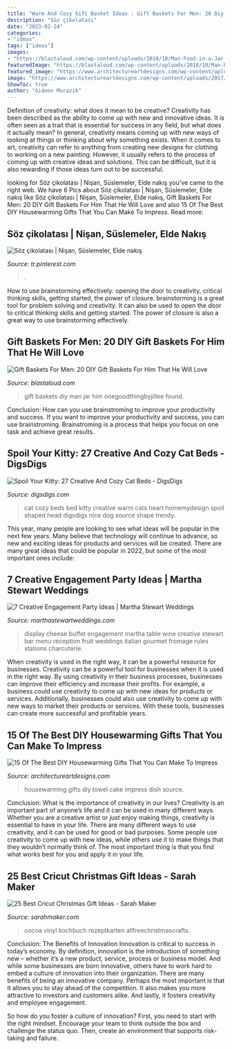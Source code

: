 ```yaml
---
title: "Warm And Cozy Gift Basket Ideas : Gift Baskets For Men: 20 Diy Gift Baskets For Him That He Will Love"
description: "Söz çikolatası"
date: "2023-02-24"
categories:
- "ideas"
tags: ["ideas"]
images:
- "https://blastaloud.com/wp-content/uploads/2018/10/Man-Food-in-a-Jar.jpg"
featuredImage: "https://blastaloud.com/wp-content/uploads/2018/10/Man-Food-in-a-Jar.jpg"
featured_image: "https://www.architectureartdesigns.com/wp-content/uploads/2017/01/15-Of-The-Best-DIY-Housewarming-Gifts-That-You-Can-Make-To-Impress-11.jpg"
image: "https://www.architectureartdesigns.com/wp-content/uploads/2017/01/15-Of-The-Best-DIY-Housewarming-Gifts-That-You-Can-Make-To-Impress-11.jpg"
ShowToc: true
author: "Gideon Murazik"
---
```



Definition of creativity: what does it mean to be creative?
Creativity has been described as the ability to come up with new and innovative ideas. It is often seen as a trait that is essential for success in any field, but what does it actually mean? In general, creativity means coming up with new ways of looking at things or thinking about why something exists. When it comes to art, creativity can refer to anything from creating new designs for clothing to working on a new painting. However, it usually refers to the process of coming up with creative ideas and solutions. This can be difficult, but it is also rewarding if those ideas turn out to be successful.

	

		
looking for Söz çikolatası | Nişan, Süslemeler, Elde nakış you've came to the right web. We have 6 Pics about Söz çikolatası | Nişan, Süslemeler, Elde nakış like Söz çikolatası | Nişan, Süslemeler, Elde nakış, Gift Baskets For Men: 20 DIY Gift Baskets For Him That He Will Love and also 15 Of The Best DIY Housewarming Gifts That You Can Make To Impress. Read more:
		
    
## Söz çikolatası | Nişan, Süslemeler, Elde Nakış

<img loading=lazy src="https://i.pinimg.com/736x/52/9d/48/529d4834bd2b604a60f66909202d1e61.jpg" onerror="this.onerror=null;this.src='https://tse2.mm.bing.net/th?id=OIP.LVARSSwCkRShcmIJx9tUfwHaJ3&amp;pid=15.1';" alt="Söz çikolatası | Nişan, Süslemeler, Elde nakış">

_Source: tr.pinterest.com_

>. 

	

How to use brainstorming effectively: opening the door to creativity, critical thinking skills, getting started, the power of closure.
brainstorming is a great tool for problem solving and creativity. It can also be used to open the door to critical thinking skills and getting started. The power of closure is also a great way to use brainstorming effectively.

    
## Gift Baskets For Men: 20 DIY Gift Baskets For Him That He Will Love

<img loading=lazy src="https://blastaloud.com/wp-content/uploads/2018/10/Man-Food-in-a-Jar.jpg" onerror="this.onerror=null;this.src='https://tse4.mm.bing.net/th?id=OIP.Atbcc5tMuwdKtwne21Og5wAAAA&amp;pid=15.1';" alt="Gift Baskets For Men: 20 DIY Gift Baskets For Him That He Will Love">

_Source: blastaloud.com_

>gift baskets diy man jar him onegoodthingbyjillee found. 

	

Conclusion: How can you use brainstroming to improve your productivity and success.
If you want to improve your productivity and success, you can use brainstroming. Brainstroming is a process that helps you focus on one task and achieve great results.

    
## Spoil Your Kitty: 27 Creative And Cozy Cat Beds - DigsDigs

<img loading=lazy src="http://www.digsdigs.com/photos/creative-and-cozy-cat-beds-21-554x368.jpg" onerror="this.onerror=null;this.src='https://tse1.mm.bing.net/th?id=OIP.Rm1qnSScyo0tLbd0yUv81QHaE6&amp;pid=15.1';" alt="Spoil Your Kitty: 27 Creative And Cozy Cat Beds - DigsDigs">

_Source: digsdigs.com_

>cat cozy beds bed kitty creative warm cats heart homemydesign spoil shaped head digsdigs nice dog source shape trendy. 

	

This year, many people are looking to see what ideas will be popular in the next few years. Many believe that technology will continue to advance, so new and exciting ideas for products and services will be created. There are many great ideas that could be popular in 2022, but some of the most important ones include: 

    
## 7 Creative Engagement Party Ideas | Martha Stewart Weddings

<img loading=lazy src="http://assets.marthastewartweddings.com/styles/wmax-520-highdpi/d23/cheese-display-md108850/cheese-display-md108850_vert.jpg?itok=soz2zhOx" onerror="this.onerror=null;this.src='https://tse1.mm.bing.net/th?id=OIP.qo1LuBW95Kd5_BY7EA-iwQHaJQ&amp;pid=15.1';" alt="7 Creative Engagement Party Ideas | Martha Stewart Weddings">

_Source: marthastewartweddings.com_

>display cheese buffet engagement martha table wine creative stewart bar menu reception fruit weddings italian gourmet fromage rules stations charcuterie. 

	

When creativity is used in the right way, it can be a powerful resource for businesses.
Creativity can be a powerful tool for businesses when it is used in the right way. By using creativity in their business processes, businesses can improve their efficiency and increase their profits. For example, a business could use creativity to come up with new ideas for products or services. Additionally, businesses could also use creativity to come up with new ways to market their products or services. With these tools, businesses can create more successful and profitable years.

    
## 15 Of The Best DIY Housewarming Gifts That You Can Make To Impress

<img loading=lazy src="https://www.architectureartdesigns.com/wp-content/uploads/2017/01/15-Of-The-Best-DIY-Housewarming-Gifts-That-You-Can-Make-To-Impress-11.jpg" onerror="this.onerror=null;this.src='https://tse4.mm.bing.net/th?id=OIP.zMNYE9gMD8xUsihh4SGtKwHaMB&amp;pid=15.1';" alt="15 Of The Best DIY Housewarming Gifts That You Can Make To Impress">

_Source: architectureartdesigns.com_

>housewarming gifts diy towel cake impress dish source. 

	

Conclusion: What is the importance of creativity in our lives?
Creativity is an important part of anyone’s life and it can be used in many different ways. Whether you are a creative artist or just enjoy making things, creativity is essential to have in your life. There are many different ways to use creativity, and it can be used for good or bad purposes. Some people use creativity to come up with new ideas, while others use it to make things that they wouldn’t normally think of. The most important thing is that you find what works best for you and apply it in your life.

    
## 25 Best Cricut Christmas Gift Ideas - Sarah Maker

<img loading=lazy src="https://sarahmaker.com/wp-content/uploads/2020/10/DIY-Hot-Cocoa-Christmas-Mug-Gift.jpg" onerror="this.onerror=null;this.src='https://tse4.mm.bing.net/th?id=OIP.Db6BeH8O2QroPoxl26vPDQHaL1&amp;pid=15.1';" alt="25 Best Cricut Christmas Gift Ideas - Sarah Maker">

_Source: sarahmaker.com_

>cocoa vinyl kochbuch rezeptkarten allfreechristmascrafts. 

	

Conclusion: The Benefits of Innovation
Innovation is critical to success in today’s economy. By definition, innovation is the introduction of something new – whether it’s a new product, service, process or business model. And while some businesses are born innovative, others have to work hard to embed a culture of innovation into their organization.
There are many benefits of being an innovative company. Perhaps the most important is that it allows you to stay ahead of the competition. It also makes you more attractive to investors and customers alike. And lastly, it fosters creativity and employee engagement.

So how do you foster a culture of innovation? First, you need to start with the right mindset. Encourage your team to think outside the box and challenge the status quo. Then, create an environment that supports risk-taking and failure.

